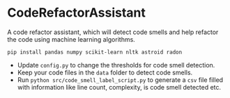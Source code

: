 # CodeRefactorAssistant
A code refactor assistant, which will detect code smells and help refactor the code using machine learning algorithms.


`pip install pandas numpy scikit-learn nltk astroid radon`

* Update `config.py` to change the thresholds for code smell detection.
* Keep your code files in the `data` folder to detect code smells.
* Run `python src/code_smell_label_script.py` to generate a `csv` file filled with information like line count, complexity, is code smell detected etc.

